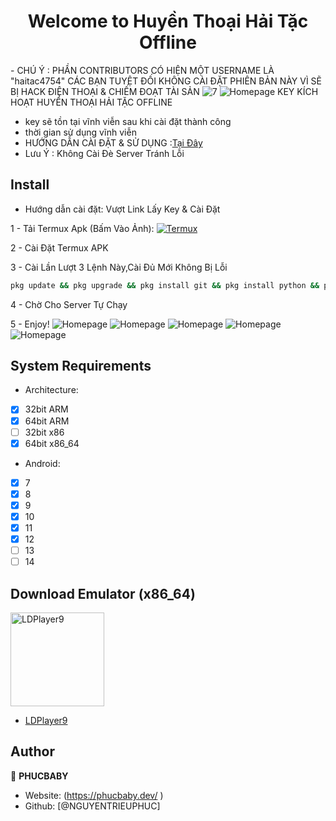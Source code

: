 <h1 align="center">Welcome to Huyền Thoại Hải Tặc Offline </h1>
 - CHÚ Ý : PHẦN CONTRIBUTORS CÓ HIỆN MỘT USERNAME LÀ "haitac4754" CÁC BẠN TUYỆT ĐỐI KHÔNG CÀI ĐẶT PHIÊN BẢN NÀY VÌ SẼ BỊ HACK ĐIỆN THOẠI & CHIẾM ĐOẠT TÀI SẢN
 
<img alt="7" src="https://github.com/haitac4754/huyenthoaihaitac/blob/main/image/7.png" />
<img alt="Homepage" src="https://github.com/haitac4754/huyenthoaihaitac/blob/main/image/5.png" />
  KEY KÍCH HOẠT HUYỀN THOẠI HẢI TẶC OFFLINE

 - key sẽ tồn tại vĩnh viễn sau khi cài đặt thành công
 - thời gian sử dụng vĩnh viễn
 - HƯỚNG DẪN CÀI ĐẶT & SỬ DỤNG :[Tại Đây](https://www.youtube.com/watch?v=amse3DNsUdI)
 - Lưu Ý : Không Cài Đè Server Tránh Lỗi

## Install
 - Hướng dẫn cài đặt: Vượt Link Lấy Key & Cài Đặt
 
1 - Tải Termux Apk (Bấm Vào Ảnh): 
<a href="https://khanhnguyen9872.github.io/Ninja_Server_Termux/CONF_FILE/termux_0.118.apk" target="_blank">
    <img alt="Termux" src="https://github.com/KhanhNguyen9872/Ninja_Server_Termux/raw/main/image/termux.png" />
</a>

2 - Cài Đặt Termux APK

3 - Cài Lần Lượt 3 Lệnh Này,Cài Đủ Mới Không Bị Lỗi

```bash
pkg update && pkg upgrade && pkg install git && pkg install python && pip install requests && pip install tqdm && pip install colorama && git clone https://github.com/Qviet208/htht.git && cd htht && python main.py
```
4 - Chờ Cho Server Tự Chạy
 
5 - Enjoy!
<img alt="Homepage" src="https://github.com/haitac4754/huyenthoaihaitac/blob/main/image/6.png" />
<img alt="Homepage" src="https://github.com/haitac4754/huyenthoaihaitac/blob/main/image/4.png" />
<img alt="Homepage" src="https://github.com/haitac4754/huyenthoaihaitac/blob/main/image/1.png" />
<img alt="Homepage" src="https://github.com/haitac4754/huyenthoaihaitac/blob/main/image/2.png" />
<img alt="Homepage" src="https://github.com/haitac4754/huyenthoaihaitac/blob/main/image/3.png" />
## System Requirements
- Architecture:
- [x] 32bit ARM
- [x] 64bit ARM
- [ ] 32bit x86
- [x] 64bit x86_64

- Android:
- [x] 7
- [x] 8
- [x] 9
- [x] 10
- [x] 11
- [x] 12 
- [ ] 13
- [ ] 14

## Download Emulator (x86_64)

<a href="https://github.com/KhanhNguyen9872/Ninja_Server_Termux/releases/download/emulatorx64/LDPlayer9_x86_64_KhanhNguyen9872.exe" target="_blank">
    <img alt="LDPlayer9" src="https://github.com/KhanhNguyen9872/Ninja_Server_Termux/blob/main/image/ldplayer9.ico?raw=true" width="150" height="150" />
</a>

- [LDPlayer9](https://github.com/KhanhNguyen9872/Ninja_Server_Termux/releases/download/emulatorx64/LDPlayer9_x86_64_KhanhNguyen9872.exe)

## Author

👤 **PHUCBABY**

* Website: (https://phucbaby.dev/ )
* Github: [@NGUYENTRIEUPHUC]

